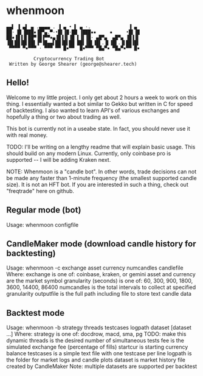 # whenmoon

    ▄▄▌ ▐ ▄▌ ▄ .▄▄▄▄ . ▐ ▄ • ▌ ▄ ·.              ▐ ▄ 
    ██· █▌▐███▪▐█▀▄.▀·•█▌▐█·██ ▐███▪▪     ▪     •█▌▐█
    ██▪▐█▐▐▌██▀▐█▐▀▀▪▄▐█▐▐▌▐█ ▌▐▌▐█· ▄█▀▄  ▄█▀▄ ▐█▐▐▌
    ▐█▌██▐█▌██▌▐▀▐█▄▄▌██▐█▌██ ██▌▐█▌▐█▌.▐▌▐█▌.▐▌██▐█▌
     ▀▀▀▀ ▀▪▀▀▀ · ▀▀▀ ▀▀ █▪▀▀  █▪▀▀▀ ▀█▄▀▪ ▀█▄▀▪▀▀ █▪

              Cryptocurrency Trading Bot
     Written by George Shearer (george@shearer.tech)


Hello!
------

Welcome to my little project. I only get about 2 hours a week to work on this thing. I essentially wanted a bot similar to Gekko but written in C for speed of backtesting. I also wanted to learn API's of various exchanges and hopefully a thing or two about trading as well.

This bot is currently not in a useabe state. In fact, you should never use it with real money. 

TODO: I'll be writing on a lengthy readme that will explain basic usage. This should build on any modern Linux. Currently, only coinbase pro is supported -- I will be adding Kraken next.

NOTE: Whenmoon is a "candle bot". In other words, trade decisions can not be made any faster than 1-minute frequency (the smallest supported candle size). It is not an HFT bot. If you are interested in such a thing, check out "freqtrade" here on github.

Regular mode (bot)
------------

Usage: whenmoon configfile

CandleMaker mode (download candle history for backtesting)
----------------

Usage: whenmoon -c exchange asset currency numcandles candlefile
Where: exchange is one of: coinbase, kraken, or gemini
       asset and currency are the market symbol
       granularity (seconds) is one of: 60, 300, 900, 1800, 3600, 14400, 86400
       numcandles is the total intervals to collect at specified granularity
       outputfile is the full path including file to store text candle data

Backtest mode
-------------

Usage: whenmoon -b strategy threads testcases logpath dataset [dataset ...]
Where: strategy is one of: docdrow, macd, sma, pg TODO: make this dynamic
       threads is the desired number of simultaneous tests
       fee is the simulated exchange fee (percentage of fills)
       startcur is starting currency balance
       testcases is a simple text file with one testcase per line
       logpath is the folder for market logs and candle plots
       dataset is market history file created by CandleMaker
Note:  multiple datasets are supported per backtest

